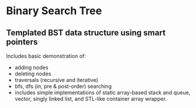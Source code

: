# Binary Search Tree 
## Templated BST data structure using smart pointers

Includes basic demonstration of:
* adding nodes
* deleting nodes
* traversals (recursive and iterative)
* bfs, dfs (in, pre & post-order) searching
* includes simple implementations of static array-based stack and queue, vector, singly linked list, and STL-like container array wrapper.
